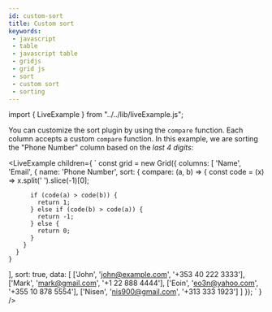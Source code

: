 ```yaml
---
id: custom-sort
title: Custom sort
keywords:
 - javascript
 - table
 - javascript table
 - gridjs
 - grid js
 - sort
 - custom sort
 - sorting 
---
```


import { LiveExample } from "../../lib/liveExample.js";

You can customize the sort plugin by using the `compare` function. Each column accepts a custom `compare` function.
In this example, we are sorting the "Phone Number" column based on the _last 4 digits_:

<LiveExample children={
`
const grid = new Grid({
  columns: [
    'Name',
    'Email',
    { 
      name: 'Phone Number',
      sort: {
        compare: (a, b) => {
          const code = (x) => x.split(' ').slice(-1)[0];
          
          if (code(a) > code(b)) {
            return 1;
          } else if (code(b) > code(a)) {
            return -1;
          } else {
            return 0;
          }
        }
      }
    }
  ],
  sort: true,
  data: [
    ['John', 'john@example.com', '+353 40 222 3333'],
    ['Mark', 'mark@gmail.com',   '+1 22 888 4444'],
    ['Eoin', 'eo3n@yahoo.com',   '+355 10 878 5554'],
    ['Nisen', 'nis900@gmail.com',   '+313 333 1923']
  ]
});
`
} />
